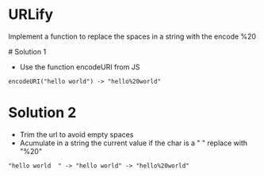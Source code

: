 # URLify

Implement a function to replace the spaces in a string with the encode %20

# Solution 1

- Use the function encodeURI from JS

`encodeURI("hello world") -> "hello%20world"`

# Solution 2

- Trim the url to avoid empty spaces
- Acumulate in a string the current value if the char is a " " replace with "%20"

`"hello world  " -> "hello world" -> "hello%20world"`